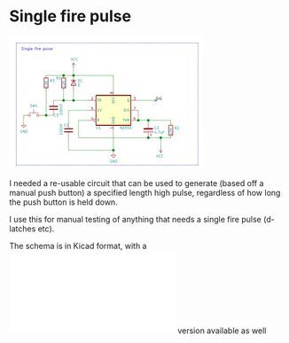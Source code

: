 # Single fire pulse

![singlefire.png](singlefire.png)

I needed a re-usable circuit that can be used to generate (based off a
manual push button) a specified length high pulse, regardless of how
long the push button is held down.

I use this for manual testing of anything that needs a single fire
pulse (d-latches etc).

The schema is in Kicad format, with a ![PDF](singlefire.pdf) version
available as well

